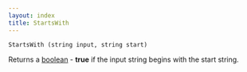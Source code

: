 ```yaml
---
layout: index
title: StartsWith
---
```


    StartsWith (string input, string start)

Returns a [boolean](../../types/boolean.html) - **true** if the input string begins with the start string.
